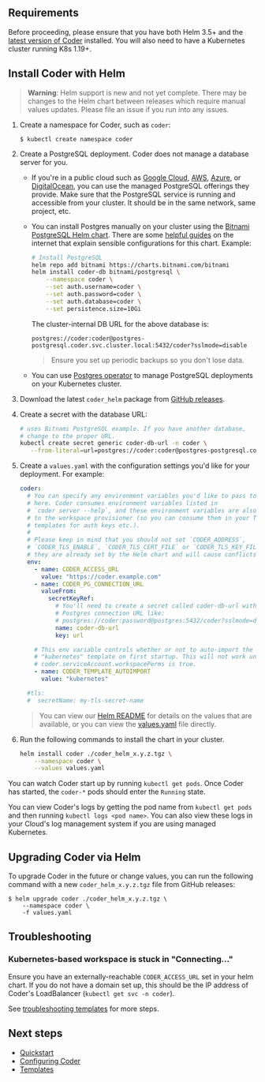 ## Requirements

Before proceeding, please ensure that you have both Helm 3.5+ and the
[latest version of Coder](https://github.com/coder/coder/releases) installed.
You will also need to have a Kubernetes cluster running K8s 1.19+.

## Install Coder with Helm

> **Warning**: Helm support is new and not yet complete. There may be changes
> to the Helm chart between releases which require manual values updates. Please
> file an issue if you run into any issues.

1. Create a namespace for Coder, such as `coder`:

   ```console
   $ kubectl create namespace coder
   ```

1. Create a PostgreSQL deployment. Coder does not manage a database server for
   you.

   - If you're in a public cloud such as
     [Google Cloud](https://cloud.google.com/sql/docs/postgres/),
     [AWS](https://aws.amazon.com/rds/postgresql/),
     [Azure](https://docs.microsoft.com/en-us/azure/postgresql/), or
     [DigitalOcean](https://www.digitalocean.com/products/managed-databases-postgresql),
     you can use the managed PostgreSQL offerings they provide. Make sure that
     the PostgreSQL service is running and accessible from your cluster. It
     should be in the same network, same project, etc.

   - You can install Postgres manually on your cluster using the
     [Bitnami PostgreSQL Helm chart](https://github.com/bitnami/charts/tree/master/bitnami/postgresql#readme). There are some
     [helpful guides](https://phoenixnap.com/kb/postgresql-kubernetes) on the
     internet that explain sensible configurations for this chart. Example:

     ```sh
     # Install PostgreSQL
     helm repo add bitnami https://charts.bitnami.com/bitnami
     helm install coder-db bitnami/postgresql \
         --namespace coder \
         --set auth.username=coder \
         --set auth.password=coder \
         --set auth.database=coder \
         --set persistence.size=10Gi
     ```

     The cluster-internal DB URL for the above database is:

     ```
     postgres://coder:coder@postgres-postgresql.coder.svc.cluster.local:5432/coder?sslmode=disable
     ```

     > Ensure you set up periodic backups so you don't lose data.

   - You can use
     [Postgres operator](https://github.com/zalando/postgres-operator) to
     manage PostgreSQL deployments on your Kubernetes cluster.

1. Download the latest `coder_helm` package from
   [GitHub releases](https://github.com/coder/coder/releases).

1. Create a secret with the database URL:

   ```sh
   # uses Bitnami PostgreSQL example. If you have another database,
   # change to the proper URL.
   kubectl create secret generic coder-db-url -n coder \
      --from-literal=url=postgres://coder:coder@postgres-postgresql.coder.svc.cluster.local:5432/coder?sslmode=disable
   ```

1. Create a `values.yaml` with the configuration settings you'd like for your
   deployment. For example:

   ```yaml
   coder:
     # You can specify any environment variables you'd like to pass to Coder
     # here. Coder consumes environment variables listed in
     # `coder server --help`, and these environment variables are also passed
     # to the workspace provisioner (so you can consume them in your Terraform
     # templates for auth keys etc.).
     #
     # Please keep in mind that you should not set `CODER_ADDRESS`,
     # `CODER_TLS_ENABLE`, `CODER_TLS_CERT_FILE` or `CODER_TLS_KEY_FILE` as
     # they are already set by the Helm chart and will cause conflicts.
     env:
       - name: CODER_ACCESS_URL
         value: "https://coder.example.com"
       - name: CODER_PG_CONNECTION_URL
         valueFrom:
           secretKeyRef:
             # You'll need to create a secret called coder-db-url with your
             # Postgres connection URL like:
             # postgres://coder:password@postgres:5432/coder?sslmode=disable
             name: coder-db-url
             key: url

       # This env variable controls whether or not to auto-import the
       # "kubernetes" template on first startup. This will not work unless
       # coder.serviceAccount.workspacePerms is true.
       - name: CODER_TEMPLATE_AUTOIMPORT
         value: "kubernetes"

     #tls:
     #  secretName: my-tls-secret-name
   ```

   > You can view our
   > [Helm README](https://github.com/coder/coder/blob/main/helm#readme) for
   > details on the values that are available, or you can view the
   > [values.yaml](https://github.com/coder/coder/blob/main/helm/values.yaml)
   > file directly.

1. Run the following commands to install the chart in your cluster.

   ```sh
   helm install coder ./coder_helm_x.y.z.tgz \
       --namespace coder \
       --values values.yaml
   ```

You can watch Coder start up by running `kubectl get pods`. Once Coder has
started, the `coder-*` pods should enter the `Running` state.

You can view Coder's logs by getting the pod name from `kubectl get pods` and
then running `kubectl logs <pod name>`. You can also view these logs in your
Cloud's log management system if you are using managed Kubernetes.

## Upgrading Coder via Helm

To upgrade Coder in the future or change values,
you can run the following command with a new `coder_helm_x.y.z.tgz` file from GitHub releases:

```console
$ helm upgrade coder ./coder_helm_x.y.z.tgz \
    --namespace coder \
    -f values.yaml
```

## Troubleshooting

### Kubernetes-based workspace is stuck in "Connecting..."

Ensure you have an externally-reachable `CODER_ACCESS_URL` set in your helm chart. If you do not have a domain set up,
this should be the IP address of Coder's LoadBalancer (`kubectl get svc -n coder`).

See [troubleshooting templates](../templates.md#creating-and-troubleshooting-templates) for more steps.

## Next steps

- [Quickstart](../quickstart.md)
- [Configuring Coder](../admin/configure.md)
- [Templates](../templates.md)
